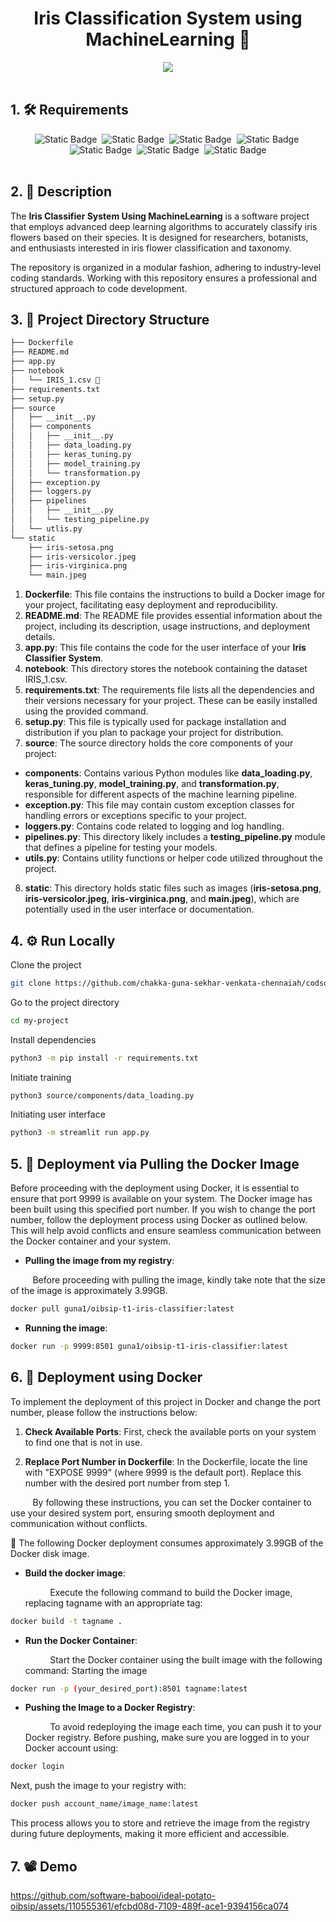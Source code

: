 <div align='center'>
<h1>Iris Classification System using MachineLearning 🐍</h1>
</div>
<div align='center'>
<img src='https://github.com/software-babooi/ideal-potato-oibsip/assets/110555361/990476f8-9c47-4938-9889-87811658df1e'>
</div>
<br>

## 1. :hammer_and_wrench: Requirements
<div align='center'>
<img alt="Static Badge" src="https://img.shields.io/badge/2.8-green?style=for-the-badge&logo=python&logoColor=%233776AB&label=Python&labelColor=%23FFFFFF&color=%23008000">&nbsp
<img alt="Static Badge" src="https://img.shields.io/badge/2.8-green?style=for-the-badge&logo=tensorflow&logoColor=%23FF6F00&label=Tensorflow&labelColor=%23FFFFFF&color=%23008000">&nbsp
<img alt="Static Badge" src="https://img.shields.io/badge/1.22.0-green?style=for-the-badge&logo=streamlit&logoColor=%23FF4B4B&label=Streamlit&labelColor=%23FFFFFF&color=%23008000">&nbsp
<img alt="Static Badge" src="https://img.shields.io/badge/2.12.0-green?style=for-the-badge&logo=keras&logoColor=%23D00000&label=keras&labelColor=%23FFFFFF&color=%23008000">&nbsp
<img alt="Static Badge" src="https://img.shields.io/badge/1.2.2-green?style=for-the-badge&logo=scikit-learn&logoColor=%23F7931E&label=scikit-learn&labelColor=%23FFFFFF&color=%23008000">&nbsp
<img alt="Static Badge" src="https://img.shields.io/badge/1.23.5-green?style=for-the-badge&logo=numpy&logoColor=%23013243&label=numpy&labelColor=%23FFFFFF&color=%23008000">&nbsp
<img alt="Static Badge" src="https://img.shields.io/badge/1.5.2-green?style=for-the-badge&logo=pandas&logoColor=%23150458&label=pandas&labelColor=%23FFFFFF&color=%23008000">




</div>


<br>

## 2. 📝 __Description__
The __Iris Classifier System Using MachineLearning__ is a software project that employs advanced deep learning algorithms to accurately classify iris flowers based on their species. It is designed for researchers, botanists, and enthusiasts interested in iris flower classification and taxonomy.

The repository is organized in a modular fashion, adhering to industry-level coding standards. Working with this repository ensures a professional and structured approach to code development. 


## 3. 🌲 __Project Directory Structure__  
```bash
├── Dockerfile
├── README.md
├── app.py
├── notebook
│   └── IRIS_1.csv 📖
├── requirements.txt
├── setup.py
├── source
│   ├── __init__.py
│   ├── components
│   │   ├── __init__.py
│   │   ├── data_loading.py
│   │   ├── keras_tuning.py
│   │   ├── model_training.py
│   │   └── transformation.py
│   ├── exception.py
│   ├── loggers.py
│   ├── pipelines
│   │   ├── __init__.py
│   │   └── testing_pipeline.py
│   └── utlis.py
└── static
    ├── iris-setosa.png
    ├── iris-versicolor.jpeg
    ├── iris-virginica.png
    └── main.jpeg

```
1. __Dockerfile__: This file contains the instructions to build a Docker image for your project, facilitating easy deployment and reproducibility.
2. __README.md__: The README file provides essential information about the project, including its description, usage instructions, and deployment details.
3. __app.py__: This file contains the code for the user interface of your __Iris Classifier System__.
4. __notebook__: This directory stores the notebook containing the dataset IRIS_1.csv.
5. __requirements.txt__: The requirements file lists all the dependencies and their versions necessary for your project. These can be easily installed using the provided command.
6. __setup.py__: This file is typically used for package installation and distribution if you plan to package your project for distribution.
7. __source__: The source directory holds the core components of your project:
+ __components__: Contains various Python modules like __data_loading.py__, __keras_tuning.py__, __model_training.py__, and __transformation.py__, responsible for different aspects of the machine learning pipeline.
+ __exception.py__: This file may contain custom exception classes for handling errors or exceptions specific to your project.
+ __loggers.py__: Contains code related to logging and log handling.
+ __pipelines.py__: This directory likely includes a __testing_pipeline.py__ module that defines a pipeline for testing your models.
+ __utils.py__: Contains utility functions or helper code utilized throughout the project.
8. __static__: This directory holds static files such as images (__iris-setosa.png__, __iris-versicolor.jpeg__, __iris-virginica.png__, and __main.jpeg__), which are potentially used in the user interface or documentation.
   
## 4. :gear: __Run Locally__

Clone the project

```bash
git clone https://github.com/chakka-guna-sekhar-venkata-chennaiah/codsoft/tree/main/t1-iris-classifier
```

Go to the project directory

```bash
cd my-project
```

Install dependencies

```bash
python3 -m pip install -r requirements.txt
```

Initiate training

```bash
python3 source/components/data_loading.py
```
Initiating user interface

```bash
python3 -m streamlit run app.py
```
## 5. :ship: __Deployment via Pulling the Docker Image__

Before proceeding with the deployment using Docker, it is essential to ensure that port 9999 is available on your system. The Docker image has been built using this specified port number. If you wish to change the port number, follow the deployment process using Docker as outlined below. This will help avoid conflicts and ensure seamless communication between the Docker container and your system.

+ __Pulling the image from my registry__:

<p>&nbsp  &nbsp  &nbsp  &nbsp  &nbspBefore proceeding with pulling the image, kindly take note that the size of the image is approximately 3.99GB.</p>

```bash
docker pull guna1/oibsip-t1-iris-classifier:latest
```



+ __Running the image__:

```bash
docker run -p 9999:8501 guna1/oibsip-t1-iris-classifier:latest
```

## 6. :ship: __Deployment using Docker__

To implement the deployment of this project in Docker and change the port number, please follow the instructions below:

1. __Check Available Ports__:
First, check the available ports on your system to find one that is not in use.

2. __Replace Port Number in Dockerfile__:
In the Dockerfile, locate the line with "EXPOSE 9999" (where 9999 is the default port). Replace this number with the desired port number from step 1.

<p>&nbsp  &nbsp  &nbsp  &nbsp  &nbspBy following these instructions, you can set the Docker container to use your desired system port, ensuring smooth deployment and communication without conflicts.
</p>

:rotating_light:  The following Docker deployment consumes approximately 3.99GB of the Docker disk image.

+ __Build the docker image__:
  
  <p>&nbsp  &nbsp  &nbsp  &nbsp  &nbsp  Execute the following command to build the Docker image, replacing tagname with an appropriate tag:
  </p>   
```bash
docker build -t tagname .
```
+ __Run the Docker Container__:

    <p>&nbsp  &nbsp  &nbsp  &nbsp  &nbsp  Start the Docker container using the built image with the following command:
    Starting the image
    </p>

```bash
docker run -p (your_desired_port):8501 tagname:latest
```

+ __Pushing the Image to a Docker Registry__:

    <p>&nbsp  &nbsp  &nbsp  &nbsp  &nbsp  To avoid redeploying the image each time, you can push it to your Docker registry. Before pushing, make sure you are logged in to your Docker account using:
    </p>
```bash
docker login
```

<p>Next, push the image to your registry with:</p>

```bash
docker push account_name/image_name:latest
```
This process allows you to store and retrieve the image from the registry during future deployments, making it more efficient and accessible.
## 7. 📽 __Demo__
https://github.com/software-babooi/ideal-potato-oibsip/assets/110555361/efcbd08d-7109-489f-ace1-9394156ca074





